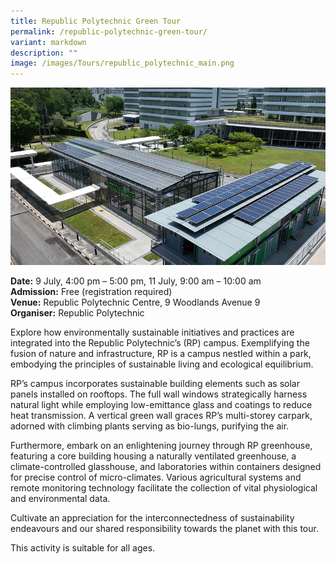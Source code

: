 ```yaml
---
title: Republic Polytechnic Green Tour
permalink: /republic-polytechnic-green-tour/
variant: markdown
description: ""
image: /images/Tours/republic_polytechnic_main.png
---
```

![](/images/Tours/republic_polytechnic_main.png)

**Date:** 9 July, 4:00 pm – 5:00 pm, 11 July, 9:00 am – 10:00 am<br>
**Admission:** Free (registration required)<br>
**Venue:** Republic Polytechnic Centre, 9 Woodlands Avenue 9<br>
**Organiser:** Republic Polytechnic

Explore how environmentally sustainable initiatives and practices are integrated into the Republic Polytechnic’s (RP) campus. Exemplifying the fusion of nature and infrastructure, RP is a campus nestled within a park, embodying the principles of sustainable living and ecological equilibrium.&nbsp;

RP’s campus incorporates sustainable building elements such as solar panels installed on rooftops. The full wall windows strategically harness natural light while employing low-emittance glass and coatings to reduce heat transmission. A vertical green wall graces RP’s multi-storey carpark, adorned with climbing plants serving as bio-lungs, purifying the air.&nbsp;

Furthermore, embark on an enlightening journey through RP greenhouse, featuring a core building housing a naturally ventilated greenhouse, a climate-controlled glasshouse, and laboratories within containers designed for precise control of micro-climates. Various agricultural systems and remote monitoring technology facilitate the collection of vital physiological and environmental data.

Cultivate an appreciation for the interconnectedness of sustainability endeavours and our shared responsibility towards the planet with this tour.

This activity is suitable for all ages.

<a class="btn-link" target="_blank" href="https://form.gov.sg/6617b281dee13b36a92bcee5">
	<img src="/images/gogreensg_website-32.png">
</a>

<style>
	.btn-link {
		display: none;
	}
	a.btn-link[target="_blank"]:after {
	display: none;
}
	.btn-link > img {
		width: 100%;
	}
</style>